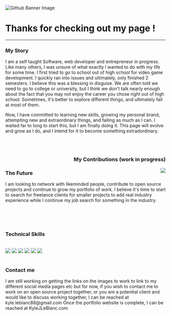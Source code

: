 

![Github Banner Image](https://github.com/TiberiusNero560/kyle-leblanc-portfolio/blob/master/Assets/Kyle%20LeBlanc.png)







<h1>Thanks for checking out my page ! </h1>
<hr> 
<h3> My Story </h3>
<p> I am a self taught Software, web developer and entrepreneur in progress. Like many others, I was unsure of what exactly I wanted to do with my life for some time.
I first tried to go to school out of high school for video game development. I quickly ran into issues and ultimately, only finished 2 semesters. I believe this was a blessing
in disguise. We are often told we need to go to college or university, but I think we don't talk nearly enough about the fact that you may not enjoy the career you chose right 
out of high school. Sometimes, it's better to explore different things, and ultimately fail at most of them. 

Now, I have committed to learning new skills, growing my personal brand, attempting new and extraordinary things, and failing as much as I can. I waited far to long to start 
this, but I am finally doing it. This page will evolve and grow as I do, and I intend for it to become something extradordinary. 

</p>

<section>
<br><br><h3 align="right"> My Contributions (work in progress) </h3>
 <img align="right" src="https://github-readme-stats.vercel.app/api/?username=TiberiusNero560&theme=monokai" />

<h3> The Future </h3>
<p> I am looking to network with likeminded people, contribute to open source projects and continue to grow my portfolio of work.
    I believe it's time to start to search for freelance clients for smaller projects to add real industry experience while I continue my job search for 
    something in the industry. 
</p>

</section>


<br><br><br><h3> Technical Skills </h3>  
![](https://img.shields.io/badge/OS-Linux-informational??style=for-the-badge&logo=appveyor&logoColor=white&color=2bbc8a)
![](https://img.shields.io/badge/Code-HTML/CSS/Javascript-informational??style=for-the-badge&logo=appveyor&logoColor=white&color=2bbc8a)
![](https://img.shields.io/badge/Code-C++-informational??style=for-the-badge&logo=appveyor&logoColor=white&color=2bbc8a)
![](https://img.shields.io/badge/Code-CSharp-informational??style=for-the-badge&logo=appveyor&logoColor=white&color=2bbc8a)
![](https://img.shields.io/badge/Library-React-informational??style=for-the-badge&logo=appveyor&logoColor=white&color=2bbc8a)
![](https://img.shields.io/badge/Database-SQL-informational??style=for-the-badge&logo=appveyor&logoColor=white&color=2bbc8a)
<br><br>


<h3> Contact me </h3>
<p>   I am still working on getting the links on the images to work to link to my different social media pages etc
      but for now, if you wish to contact me to work on an open source project together, or you are a potential client and would like to discuss
      working together, I can be reached at kyle.leblanc88@gmail.com 
      Once the portfolio website is complete, I can be reached at KyleJLeBlanc.com
</p> 
    
    
    




